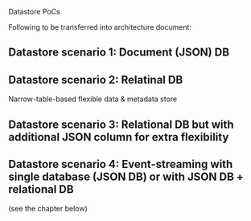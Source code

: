 Datastore PoCs

Following to be transferred into architecture document:

## Datastore scenario 1: Document (JSON) DB

## Datastore scenario 2: Relatinal DB 

Narrow-table-based flexible data & metadata store

## Datastore scenario 3: Relational DB but with additional JSON column for extra flexibility

## Datastore scenario 4: Event-streaming with single database (JSON DB) or with JSON DB + relational DB

(see the chapter below)